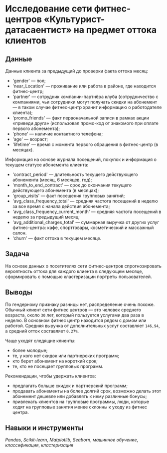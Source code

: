 # Исследование сети фитнес-центров «Культурист-датасаентист» на предмет оттока клиентов


## Данные

Данные клиента за предыдущий до проверки факта оттока месяц:
- 'gender' — пол;
-    'near_Location' — проживание или работа в районе, где находится фитнес-центр;
-    'partner' — сотрудник компании-партнёра клуба (сотрудничество с компаниями, чьи сотрудники могут получать скидки на абонемент — в таком случае фитнес-центр хранит информацию о работодателе клиента);
-    'promo_friends' — факт первоначальной записи в рамках акции «приведи друга» (использовал промо-код от знакомого при оплате первого абонемента);
-    'phone' — наличие контактного телефона;
-    'age' — возраст;
-    'lifetime' — время с момента первого обращения в фитнес-центр (в месяцах).

Информация на основе журнала посещений, покупок и информация о текущем статусе абонемента клиента:
-   'contract_period' — длительность текущего действующего абонемента (месяц, 6 месяцев, год);
-    'month_to_end_contract' — срок до окончания текущего действующего абонемента (в месяцах);
-    'group_visits' — факт посещения групповых занятий;
-    'avg_class_frequency_total' — средняя частота посещений в неделю за все время с начала действия абонемента;
-    'avg_class_frequency_current_month' — средняя частота посещений в неделю за предыдущий месяц;
-    'avg_additional_charges_total' — суммарная выручка от других услуг фитнес-центра: кафе, спорттовары, косметический и массажный салон.
-    'churn' — факт оттока в текущем месяце.


## Задача

На основе данных о посетителях сети фитнес-центров спрогнозировать вероятность оттока для каждого клиента в следующем месяце, сформировать с помощью кластеризации портреты пользователей.  

## Выводы

По гендерному признаку разницы нет, распределение очень похоже. Обычный клиент сети фитнес центров — это человек среднего возраста, около `30` лет, который пользуется услугами два раза в неделю. В основном фитнес центр находится рядом с домом или работой. Средняя выручка от дополнительных услуг составляет `146,94`, а средний отток составляет `0.27%`.

Чаще уходят следящие клиенты:

- более молодые;
- те, у кого нет скидок или партнерских программ;
- кто берет абонемент на короткий срок;
- те, кто не посещает групповых программ.

Рекомендации, чтобы удержать клиентов:

- предлагать больше скидок и партнерский программ;
- продавать абонементы на более долгий срок, возможно делать этот абонемент дешевле или добавлять к нему различные бонусы;
- привлекать клиентов на групповые программы, люди, которые ходят на групповые занятия менее склонны к уходу из фитнес центра.

## Навыки и инструменты
*Pandas*, *Scikit-learn*, *Matplotlib*, *Seaborn*, *машинное обучение*, *классификация*, *кластеризация*
